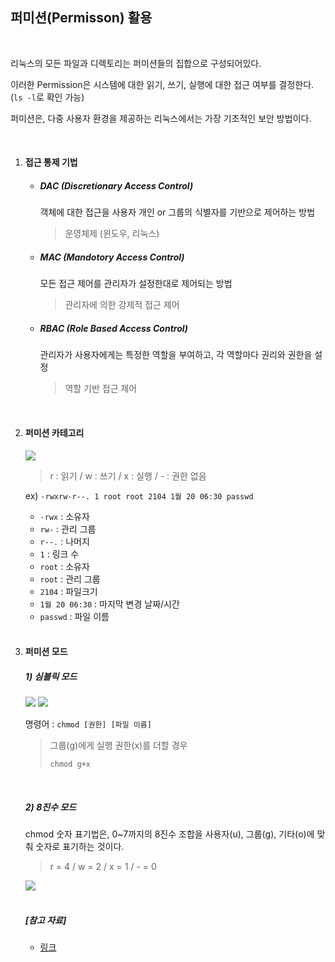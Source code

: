 ## 퍼미션(Permisson) 활용

<br>

리눅스의 모든 파일과 디렉토리는 퍼미션들의 집합으로 구성되어있다.

이러한 Permission은 시스템에 대한 읽기, 쓰기, 실행에 대한 접근 여부를 결정한다. (`ls -l`로 확인 가능)

퍼미션은, 다중 사용자 환경을 제공하는 리눅스에서는 가장 기초적인 보안 방법이다.

<br>

1. #### 접근 통제 기법

   - ##### DAC (Discretionary Access Control)

     객체에 대한 접근을 사용자 개인 or 그룹의 식별자를 기반으로 제어하는 방법

     > 운영체제 (윈도우, 리눅스)

   - ##### MAC (Mandotory Access Control)

     모든 접근 제어를 관리자가 설정한대로 제어되는 방법

     > 관리자에 의한 강제적 접근 제어

   - ##### RBAC (Role Based Access Control)

     관리자가 사용자에게는 특정한 역할을 부여하고, 각 역할마다 권리와 권한을 설정

     > 역할 기반 접근 제어

   <br>

2. #### 퍼미션 카테고리

   <img src="https://2.bp.blogspot.com/-oXS71qsqrlI/Wm7IDvD3SeI/AAAAAAAAFK8/LaKdTgnzOy8-zrPiLQwNKNW1THu6BLy-gCK4BGAYYCw/s640/2.jpg">

   > r : 읽기 / w : 쓰기 / x : 실행 / - : 권한 없음

   ex) `-rwxrw-r--. 1 root root 2104 1월 20 06:30 passwd`

   - `-rwx` : 소유자
   - `rw-` : 관리 그룹
   - `r--.` : 나머지
   - `1` : 링크 수
   - `root` : 소유자
   - `root` : 관리 그룹
   - `2104` : 파일크기
   - `1월 20 06:30` : 마지막 변경 날짜/시간
   - `passwd` : 파일 이름

   <br>

3. #### 퍼미션 모드

   ##### 1) 심볼릭 모드

   <img src="https://2.bp.blogspot.com/-KdFFNWoGqUY/Wm7IeG-pfkI/AAAAAAAAFLE/Owuy7AdISD04hr3qopYkyRp4x4FQtEcLQCK4BGAYYCw/s640/%25EB%25A6%25AC%25EB%2588%2585%25EC%258A%25A4%2Bchmod%2B%25EA%25B6%258C%25ED%2595%259C%2B%25EB%25B3%2580%25EA%25B2%25BD%2B002.png">

   <img src="https://1.bp.blogspot.com/-Hz-ZGGXFs_w/Wm7IjYOfYDI/AAAAAAAAFLM/LRXvFu1CbrQslwOy2LTCyQ8SHv7t-IDzwCK4BGAYYCw/s640/%25EB%25A6%25AC%25EB%2588%2585%25EC%258A%25A4%2Bchmod%2B%25EA%25B6%258C%25ED%2595%259C%2B%25EB%25B3%2580%25EA%25B2%25BD%2B001.png">

   명령어 : `chmod [권한] [파일 이름]`

   > 그룹(g)에게 실행 권한(x)를 더할 경우
   >
   > `chmod g+x`

   <br>

   ##### 2) 8진수 모드

   chmod 숫자 표기법은, 0~7까지의 8진수 조합을 사용자(u), 그룹(g), 기타(o)에 맞춰 숫자로 표기하는 것이다.

   > r = 4 / w = 2 / x = 1 / - = 0

   <img src="https://2.bp.blogspot.com/-BbQd6F9-8gA/Wm7I6zN-GQI/AAAAAAAAFLY/hVzeMS3JodsrpzLGPom8dav27RDfLfFVQCK4BGAYYCw/s320/15.jpg">

   <br>
   
   <br>
   
   ##### [참고 자료]
   
   - [링크](http://cocotp10.blogspot.com/2018/01/linux-centos7.html)

